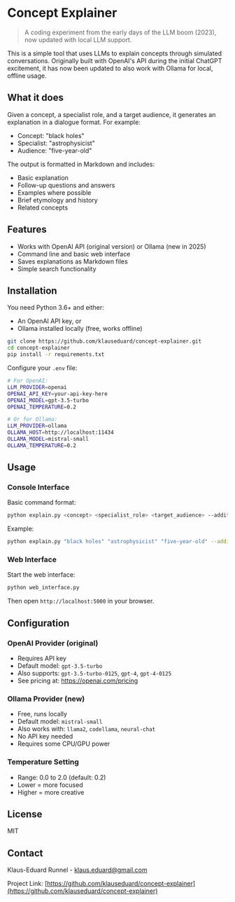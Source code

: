 # Concept Explainer

> A coding experiment from the early days of the LLM boom (2023), now updated with local LLM support.

This is a simple tool that uses LLMs to explain concepts through simulated conversations. Originally built with OpenAI's API during the initial ChatGPT excitement, it has now been updated to also work with Ollama for local, offline usage.

## What it does

Given a concept, a specialist role, and a target audience, it generates an explanation in a dialogue format. For example:
- Concept: "black holes"
- Specialist: "astrophysicist"
- Audience: "five-year-old"

The output is formatted in Markdown and includes:
- Basic explanation
- Follow-up questions and answers
- Examples where possible
- Brief etymology and history
- Related concepts

## Features

- Works with OpenAI API (original version) or Ollama (new in 2025)
- Command line and basic web interface
- Saves explanations as Markdown files
- Simple search functionality

## Installation

You need Python 3.6+ and either:
- An OpenAI API key, or
- Ollama installed locally (free, works offline)

```bash
git clone https://github.com/klauseduard/concept-explainer.git
cd concept-explainer
pip install -r requirements.txt
```

Configure your `.env` file:
```bash
# For OpenAI:
LLM_PROVIDER=openai
OPENAI_API_KEY=your-api-key-here
OPENAI_MODEL=gpt-3.5-turbo
OPENAI_TEMPERATURE=0.2

# Or for Ollama:
LLM_PROVIDER=ollama
OLLAMA_HOST=http://localhost:11434
OLLAMA_MODEL=mistral-small
OLLAMA_TEMPERATURE=0.2
```

## Usage

### Console Interface

Basic command format:
```bash
python explain.py <concept> <specialist_role> <target_audience> --additional_context <context>
```

Example:
```bash
python explain.py "black holes" "astrophysicist" "five-year-old" --additional_context "Assume they know what stars are."
```

### Web Interface

Start the web interface:
```bash
python web_interface.py
```

Then open `http://localhost:5000` in your browser.

## Configuration

### OpenAI Provider (original)
- Requires API key
- Default model: `gpt-3.5-turbo`
- Also supports: `gpt-3.5-turbo-0125`, `gpt-4`, `gpt-4-0125`
- See pricing at: https://openai.com/pricing

### Ollama Provider (new)
- Free, runs locally
- Default model: `mistral-small`
- Also works with: `llama2`, `codellama`, `neural-chat`
- No API key needed
- Requires some CPU/GPU power

### Temperature Setting
- Range: 0.0 to 2.0 (default: 0.2)
- Lower = more focused
- Higher = more creative

## License

MIT

## Contact

Klaus-Eduard Runnel - klaus.eduard@gmail.com

Project Link: [https://github.com/klauseduard/concept-explainer](https://github.com/klauseduard/concept-explainer)